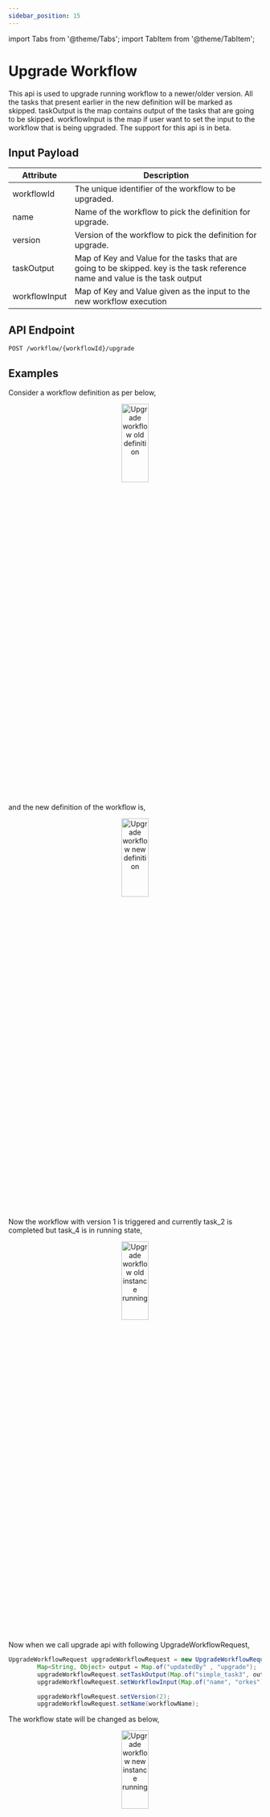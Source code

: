 ```yaml
---
sidebar_position: 15
---
```


import Tabs from '@theme/Tabs';
import TabItem from '@theme/TabItem';

# Upgrade Workflow

This api is used to upgrade running workflow to a newer/older version.
All the tasks that present earlier in the new definition will be marked as skipped.
taskOutput is the map contains output of the tasks that are going to be skipped.
workflowInput is the map if user want to set the input to the workflow that is being upgraded.
The support for this api is in beta.

## Input Payload

| Attribute     | Description                                                                                                                  | 
|---------------|------------------------------------------------------------------------------------------------------------------------------| 
| workflowId    | The unique identifier of the workflow to be upgraded.                                                                        | 
| name          | Name of the workflow to pick the definition for upgrade.                                                                     |
| version       | Version of the workflow to pick the definition for upgrade.                                                                  |
| taskOutput    | Map of Key and Value for the tasks that are going to be skipped. key is the task reference name and value is the task output |
| workflowInput | Map of Key and Value given as the input to the new workflow execution                                                        |

## API Endpoint
```
POST /workflow/{workflowId}/upgrade
```

## Examples

Consider a workflow definition as per below,
<p align="center"><img src="/content/img/upgrade-workflow-old-definition.png" alt="Upgrade workflow old definition" width="33%" height="20%"></img></p>
and the new definition of the workflow is,
<p align="center"><img src="/content/img/upgrade-workflow-new-definition.png" alt="Upgrade workflow new definition" width="33%" height="20%"></img></p>

Now the workflow with version 1 is triggered and currently task_2 is completed but task_4 is in running state,
<p align="center"><img src="/content/img/upgrade-workflow-old-running.png" alt="Upgrade workflow old instance running" width="33%" height="20%"></img></p>

Now when we call upgrade api with following UpgradeWorkflowRequest,
```java
UpgradeWorkflowRequest upgradeWorkflowRequest = new UpgradeWorkflowRequest();
        Map<String, Object> output = Map.of("updatedBy" , "upgrade");
        upgradeWorkflowRequest.setTaskOutput(Map.of("simple_task3", output,"simple_task1",output));
        upgradeWorkflowRequest.setWorkflowInput(Map.of("name", "orkes"));

        upgradeWorkflowRequest.setVersion(2);
        upgradeWorkflowRequest.setName(workflowName);
```
The workflow state will be changed as below,
<p align="center"><img src="/content/img/upgrade-workflow-new-running.png" alt="Upgrade workflow new instance running" width="33%" height="20%"></img></p>
Also the task that are skipped i.e. simple_task_1 and simple_task_3 will have output as per the map output above.
The workflow input will also get changed as per the workflowInput map.

## Client SDK Methods

<Tabs>
<TabItem value="Java" label="Java">

```java
void upgradeRunningWorkflow(String workflowId, UpgradeWorkflowRequest upgradeWorkflowRequest)
```

</TabItem>
<TabItem value="Golang" label="Golang">

```go
```

</TabItem>
<TabItem value="Python" label="Python">

```python
```

</TabItem>
<TabItem value="CSharp" label="CSharp">

```csharp
```

</TabItem>
<TabItem value="Javascript" label="Javascript">

```javascript
```

</TabItem>
<TabItem value="Typescript" label="Typescript">

```typescript
```

</TabItem>
<TabItem value="Clojure" label="Clojure">

```clojure
```

</TabItem>
</Tabs>
